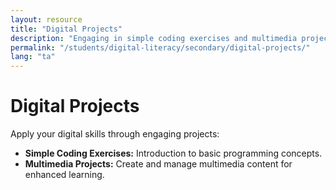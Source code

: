 ```yaml
---
layout: resource
title: "Digital Projects"
description: "Engaging in simple coding exercises and multimedia projects to apply digital skills creatively."
permalink: "/students/digital-literacy/secondary/digital-projects/"
lang: "ta"
---
```


# Digital Projects

Apply your digital skills through engaging projects:

- **Simple Coding Exercises:** Introduction to basic programming concepts.
- **Multimedia Projects:** Create and manage multimedia content for enhanced learning.
